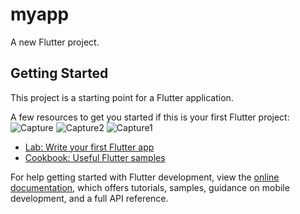 # myapp

A new Flutter project.

## Getting Started

This project is a starting point for a Flutter application.

A few resources to get you started if this is your first Flutter project:![Capture](https://github.com/user-attachments/assets/1e854b68-59d4-4793-b636-8b00aa3e432b)
![Capture2](https://github.com/user-attachments/assets/d991d914-8d47-418a-a628-32e0eff00977)
![Capture1](https://github.com/user-attachments/assets/9a27242c-3ebc-41ec-a699-50aa9055e553)


- [Lab: Write your first Flutter app](https://docs.flutter.dev/get-started/codelab)
- [Cookbook: Useful Flutter samples](https://docs.flutter.dev/cookbook)

For help getting started with Flutter development, view the
[online documentation](https://docs.flutter.dev/), which offers tutorials,
samples, guidance on mobile development, and a full API reference.
